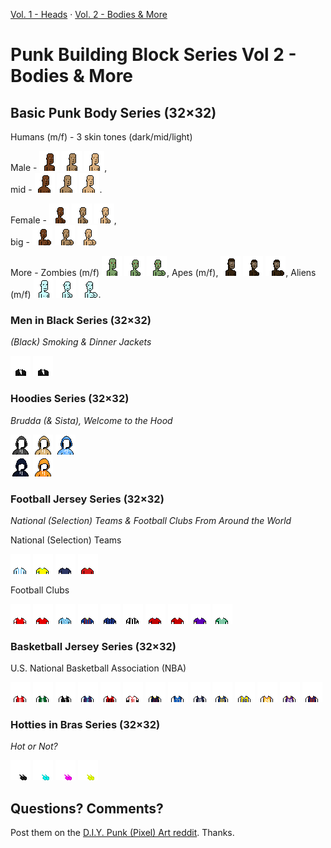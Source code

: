 
[Vol. 1 - Heads](https://github.com/cryptopunksnotdead/punks.blocks) ·
[Vol. 2 - Bodies & More](https://github.com/cryptopunksnotdead/punks.bodies)

# Punk Building Block Series  Vol 2 - Bodies & More


## Basic Punk Body Series (32×32)


Humans (m/f) - 3 skin tones (dark/mid/light)

Male -
![](basic/human1-male.png)
![](basic/human2-male.png)
![](basic/human3-male.png),  <br>
mid -
![](basic/human1-male-mid.png)
![](basic/human2-male-mid.png)
![](basic/human3-male-mid.png).


Female - 
![](basic/human1-female.png)
![](basic/human2-female.png)
![](basic/human3-female.png),  <br>
big -
![](basic/human1-female-big.png)
![](basic/human2-female-big.png)
![](basic/human3-female-big.png)



More -
Zombies (m/f)
![](basic/zombie-male.png) ![](basic/zombie-female.png) ![](basic/zombie-female-big.png),
Apes (m/f),
![](basic/ape-male.png) ![](basic/ape-female.png) ![](basic/ape-female-big.png),
Aliens (m/f)
![](basic/alien-male.png) ![](basic/alien-female.png) ![](basic/alien-female-big.png).



### Men in Black Series (32×32)

_(Black) Smoking & Dinner Jackets_

![](meninblack/suit1-black.png)
![](meninblack/suit1-black.png)


###  Hoodies Series (32×32)

_Brudda (& Sista), Welcome to the Hood_

![](hoodies/m/hoodie1-black.png)
![](hoodies/m/hoodie1-cream.png)
![](hoodies/m/hoodie1-sky.png) <br>
![](hoodies/m/hoodie2-dark.png)
![](hoodies/m/hoodie2-pharoah.png)




###  Football Jersey Series (32×32)

_National (Selection) Teams & Football Clubs From Around the World_

National (Selection) Teams

![](football/argentina.png)
![](football/brazil.png)
![](football/france.png)
![](football/portugal.png)

Football Clubs

![](football/arsenal.png)
![](football/liverpool.png)
![](football/manchester_city.png)
![](football/barcelona.png)
![](football/internazionale.png)
![](football/juventus.png)
![](football/lille.png)
![](football/bayern.png)
![](football/austria_wien.png)
![](football/rapid_wien.png)




### Basketball Jersey Series  (32×32)

U.S. National Basketball Association (NBA)

![](basketball/atlanta_hawks.png)
![](basketball/boston_celtics.png)
![](basketball/brooklyn_nets.png)
![](basketball/charlotte_hornets.png)
![](basketball/chicago_bulls.png)
![](basketball/chicago_bulls2.png)
![](basketball/cleveland_cavaliers.png)
![](basketball/dallas_mavericks.png)
![](basketball/denver_nuggets.png)
![](basketball/golden_state_warriors.png)
![](basketball/golden_state_warriors2.png)
![](basketball/los_angeles_lakers.png)
![](basketball/los_angeles_lakers2.png)
![](basketball/new_york_knicks.png)





### Hotties in Bras Series (32×32)

_Hot or Not?_

![](hotties/bra-black.png)
![](hotties/bra-cyan.png)
![](hotties/bra-pink.png)
![](hotties/bra-yellow.png)




## Questions? Comments?

Post them on the [D.I.Y. Punk (Pixel) Art reddit](https://old.reddit.com/r/DIYPunkArt). Thanks.

